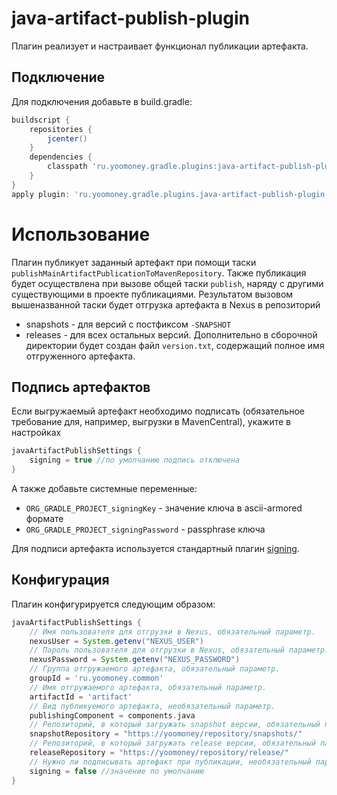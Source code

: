 # java-artifact-publish-plugin
Плагин реализует и настраивает функционал публикации артефакта.

## Подключение
Для подключения добавьте в build.gradle:
```groovy
buildscript {
    repositories {
        jcenter()
    }
    dependencies {
        classpath 'ru.yoomoney.gradle.plugins:java-artifact-publish-plugin:4.+'
    }
}
apply plugin: 'ru.yoomoney.gradle.plugins.java-artifact-publish-plugin'

```

# Использование

Плагин публикует заданный артефакт при помощи таски `publishMainArtifactPublicationToMavenRepository`.
Также публикация будет осуществлена при вызове общей таски `publish`, наряду с другими существующими в проекте публикациями.
Результатом вызовом вышеназванной таски будет отгрузка артефакта в Nexus в репозиторий
* snapshots - для версий с постфиксом `-SNAPSHOT`
* releases - для всех остальных версий.
Дополнительно в сборочной директории будет создан файл `version.txt`, 
содержащий полное имя отгруженного артефакта.

## Подпись артефактов
Если выгружаемый артефакт необходимо подписать (обязательное требование для, например, выгрузки в MavenCentral), укажите в настройках  
```groovy
javaArtifactPublishSettings {
    signing = true //по умолчанию подпись отключена
}
```  
А также добавьте системные переменные:
* `ORG_GRADLE_PROJECT_signingKey` - значение ключа в ascii-armored формате  
* `ORG_GRADLE_PROJECT_signingPassword` - passphrase ключа  
  
Для подписи артефакта используется стандартный плагин [signing](https://docs.gradle.org/current/userguide/signing_plugin.html).

## Конфигурация

Плагин конфигурируется следующим образом:
```groovy
javaArtifactPublishSettings {
    // Имя пользователя для отгрузки в Nexus, обязательный параметр.
    nexusUser = System.getenv("NEXUS_USER")
    // Пароль пользователя для отгрузки в Nexus, обязательный параметр.
    nexusPassword = System.getenv("NEXUS_PASSWORD")
    // Группа отгружаемого артефакта, обязательный параметр.
    groupId = 'ru.yoomoney.common'
    // Имя отгружаемого артефакта, обязательный параметр.
    artifactId = 'artifact'
    // Вид публикуемого артефакта, необязательный параметр.
    publishingComponent = components.java
    // Репозиторий, в который загружать snapshot версии, обязательный параметр.
    snapshotRepository = "https://yoomoney/repository/snapshots/"
    // Репозиторий, в который загружать release версии, обязательный параметр.
    releaseRepository = "https://yoomoney/repository/release/"
    // Нужно ли подписывать артефакт при публикации, необязательный параметр.
    signing = false //значение по умолчанию
}
```
